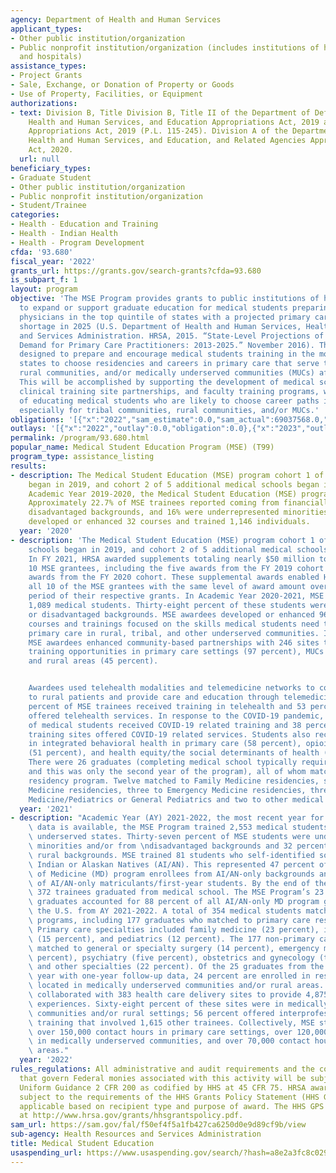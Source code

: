 ```yaml
---
agency: Department of Health and Human Services
applicant_types:
- Other public institution/organization
- Public nonprofit institution/organization (includes institutions of higher education
  and hospitals)
assistance_types:
- Project Grants
- Sale, Exchange, or Donation of Property or Goods
- Use of Property, Facilities, or Equipment
authorizations:
- text: Division B, Title Division B, Title II of the Department of Defense and Labor,
    Health and Human Services, and Education Appropriations Act, 2019 and Continuing
    Appropriations Act, 2019 (P.L. 115-245). Division A of the Departments of Labor,
    Health and Human Services, and Education, and Related Agencies Appropriations
    Act, 2020.
  url: null
beneficiary_types:
- Graduate Student
- Other public institution/organization
- Public nonprofit institution/organization
- Student/Trainee
categories:
- Health - Education and Training
- Health - Indian Health
- Health - Program Development
cfda: '93.680'
fiscal_year: '2022'
grants_url: https://grants.gov/search-grants?cfda=93.680
is_subpart_f: 1
layout: program
objective: 'The MSE Program provides grants to public institutions of higher education
  to expand or support graduate education for medical students preparing to become
  physicians in the top quintile of states with a projected primary care provider
  shortage in 2025 (U.S. Department of Health and Human Services, Health Resources
  and Services Administration. HRSA, 2015. “State-Level Projections of Supply and
  Demand for Primary Care Practitioners: 2013-2025.” November 2016). The program is
  designed to prepare and encourage medical students training in the most underserved
  states to choose residencies and careers in primary care that serve tribal communities,
  rural communities, and/or medically underserved communities (MUCs) after they graduate.
  This will be accomplished by supporting the development of medical school curricula,
  clinical training site partnerships, and faculty training programs, with the goal
  of educating medical students who are likely to choose career paths in primary care,
  especially for tribal communities, rural communities, and/or MUCs.'
obligations: '[{"x":"2022","sam_estimate":0.0,"sam_actual":69037568.0,"usa_spending_actual":69037568.0},{"x":"2023","sam_estimate":56559438.0,"sam_actual":0.0,"usa_spending_actual":56559438.0},{"x":"2024","sam_estimate":60000000.0,"sam_actual":0.0,"usa_spending_actual":59596165.0}]'
outlays: '[{"x":"2022","outlay":0.0,"obligation":0.0},{"x":"2023","outlay":27253898.72,"obligation":95617250.0},{"x":"2024","outlay":0.0,"obligation":11788353.0}]'
permalink: /program/93.680.html
popular_name: Medical Student Education Program (MSE) (T99)
program_type: assistance_listing
results:
- description: The Medical Student Education (MSE) program cohort 1 of 5 medical schools
    began in 2019, and cohort 2 of 5 additional medical schools began in 2020. In
    Academic Year 2019-2020, the Medical Student Education (MSE) program had 551 trainees.
    Approximately 22.7% of MSE trainees reported coming from financially and/or educationally
    disadvantaged backgrounds, and 16% were underrepresented minorities.  Faculty
    developed or enhanced 32 courses and trained 1,146 individuals.
  year: '2020'
- description: 'The Medical Student Education (MSE) program cohort 1 of 5 medical
    schools began in 2019, and cohort 2 of 5 additional medical schools began in 2020.
    In FY 2021, HRSA awarded supplements totaling nearly $50 million to each of the
    10 MSE grantees, including the five awards from the FY 2019 cohort and the five
    awards from the FY 2020 cohort. These supplemental awards enabled HRSA to provide
    all 10 of the MSE grantees with the same level of award amount over the performance
    period of their respective grants. In Academic Year 2020-2021, MSE awardees trained
    1,089 medical students. Thirty-eight percent of these students were from rural
    or disadvantaged backgrounds. MSE awardees developed or enhanced 96 medical school
    courses and trainings focused on the skills medical students need to practice
    primary care in rural, tribal, and other underserved communities. In addition,
    MSE awardees enhanced community-based partnerships with 246 sites to offer experiential
    training opportunities in primary care settings (97 percent), MUCs (56 percent),
    and rural areas (45 percent).


    Awardees used telehealth modalities and telemedicine networks to connect clinicians
    to rural patients and provide care and education through telemedicine. Fifty-six
    percent of MSE trainees received training in telehealth and 53 percent of sites
    offered telehealth services. In response to the COVID-19 pandemic, 28 percent
    of medical students received COVID-19 related training and 38 percent of experiential
    training sites offered COVID-19 related services. Students also received training
    in integrated behavioral health in primary care (58 percent), opioid use treatment
    (51 percent), and health equity/the social determinants of health (28 percent).
    There were 26 graduates (completing medical school typically requires four years,
    and this was only the second year of the program), all of whom matched to a medical
    residency program. Twelve matched to Family Medicine residencies, six to Internal
    Medicine residencies, three to Emergency Medicine residencies, three to Internal
    Medicine/Pediatrics or General Pediatrics and two to other medical residency programs'
  year: '2021'
- description: "Academic Year (AY) 2021-2022, the most recent year for which performance\
    \ data is available, the MSE Program trained 2,553 medical students in medically\
    \ underserved states. Thirty-seven percent of MSE students were underrepresented\
    \ minorities and/or from \ndisadvantaged backgrounds and 32 percent were from\
    \ rural backgrounds. MSE trained 81 students who self-identified solely as American\
    \ Indian or Alaskan Natives (AI/AN). This represented 47 percent of U.S. Doctor\
    \ of Medicine (MD) program enrollees from AI/AN-only backgrounds and 28 percent\
    \ of AI/AN-only matriculants/first-year students. By the end of the academic year,\
    \ 372 trainees graduated from medical school. The MSE Program’s 23 AI/AN-only\
    \ graduates accounted for 88 percent of all AI/AN-only MD program graduates in\
    \ the U.S. from AY 2021-2022. A total of 354 medical students matched to residency\
    \ programs, including 177 graduates who matched to primary care residency programs.\
    \ Primary care specialties included family medicine (23 percent), internal medicine\
    \ (15 percent), and pediatrics (12 percent). The 177 non-primary care graduates\
    \ matched to general or specialty surgery (14 percent), emergency medicine (six\
    \ percent), psychiatry (five percent), obstetrics and gynecology (three percent),\
    \ and other specialties (22 percent). Of the 25 graduates from the prior academic\
    \ year with one-year follow-up data, 24 percent are enrolled in residency programs\
    \ located in medically underserved communities and/or rural areas. MSE awardees\
    \ collaborated with 383 health care delivery sites to provide 4,875 clinical training\
    \ experiences. Sixty-eight percent of these sites were in medically underserved\
    \ communities and/or rural settings; 56 percent offered interprofessional, team-based\
    \ training that involved 1,615 other trainees. Collectively, MSE students accumulated\
    \ over 150,000 contact hours in primary care settings, over 120,000 contact hours\
    \ in medically underserved communities, and over 70,000 contact hours in rural\
    \ areas."
  year: '2022'
rules_regulations: All administrative and audit requirements and the cost principles
  that govern Federal monies associated with this activity will be subject to the
  Uniform Guidance 2 CFR 200 as codified by HHS at 45 CFR 75. HRSA awards are also
  subject to the requirements of the HHS Grants Policy Statement (HHS GPS) that are
  applicable based on recipient type and purpose of award. The HHS GPS is available
  at http://www.hrsa.gov/grants/hhsgrantspolicy.pdf.
sam_url: https://sam.gov/fal/f50ef4f5a1fb427ca6250d0e9d89cf9b/view
sub-agency: Health Resources and Services Administration
title: Medical Student Education
usaspending_url: https://www.usaspending.gov/search/?hash=a8e2a3fc8c02941c5b1bd582cac6c8d7
---
```

